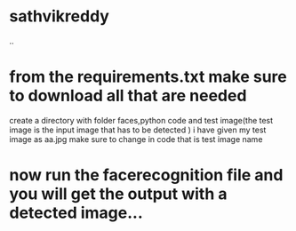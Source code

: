 # sathvikreddy
..
# from the requirements.txt make sure to download all that are needed

create a directory with folder faces,python code and test image(the test image is the input image that has to be detected )
i have given my test image as aa.jpg make sure to change in code that is test image name

# now run the facerecognition file and you will get the output with a detected image...
